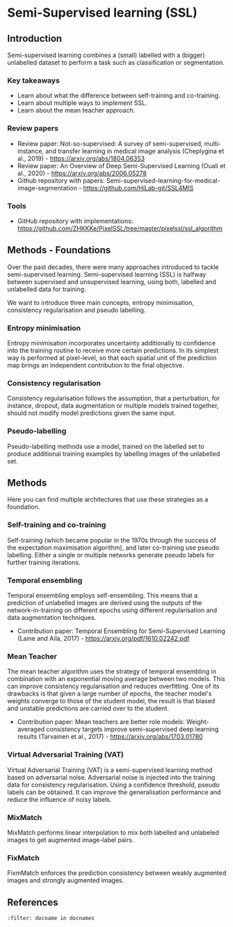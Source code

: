 # Semi-Supervised learning (SSL)

## Introduction

Semi-supervised learning combines a (small) labelled with a (bigger) unlabelled dataset to perform a task such as classification or segmentation.

### Key takeaways
* Learn about what the difference between self-training and co-training.
* Learn about multiple ways to implement SSL.
* Learn about the mean teacher approach.

### Review papers
* Review paper: Not-so-supervised: A survey of semi-supervised, multi-instance, and transfer learning in medical image analysis (Cheplygina et al., 2019) - https://arxiv.org/abs/1804.06353
* Review paper: An Overview of Deep Semi-Supervised Learning (Ouali et al., 2020) - https://arxiv.org/abs/2006.05278
* Github repository with papers: Semi-supervised-learning-for-medical-image-segmentation - https://github.com/HiLab-git/SSL4MIS

### Tools
* GitHub repository with implementations: https://github.com/ZHKKKe/PixelSSL/tree/master/pixelssl/ssl_algorithm



## Methods - Foundations

Over the past decades, there were many approaches introduced to tackle semi-supervised learning. Semi-supervised learning (SSL) is halfway between supervised and unsupervised learning, using both, labelled and unlabelled data for training.

We want to introduce three main concepts, entropy minimisation, consistency regularisation and pseudo labelling. 

### Entropy minimisation
Entropy minimisation incorporates uncertainty additionally to confidence into the training routine to receive more certain predictions. In its simplest way is performed at pixel-level, so that each spatial unit of the prediction map brings an independent contribution to the final objective. <!-- \citep{grandvalet2004semi} -->

### Consistency regularisation
Consistency regularisation follows the assumption, that a perturbation, for instance, dropout, data augmentation or multiple models trained together, should not modify model predictions given the same input. 

### Pseudo-labelling
Pseudo-labelling methods use a model, trained on the labelled set to produce additional training examples by labelling images of the unlabelled set.


## Methods
Here you can find multiple architectures that use these strategies as a foundation.

### Self-training and co-training
Self-training (which became popular in the 1970s through the success of the expectation maximisation algorithm), and later co-training use pseudo labelling. Either a single or multiple networks generate pseudo labels for further training iterations. <!-- \citep{blum1998cotraining} -->

### Temporal ensembling
Temporal ensembling employs self-ensembling. This means that a prediction of unlabelled images are derived using the outputs of the network-in-training on different epochs using different regularisation and data augmentation techniques. <!-- \citep{laine2016temporal} -->

* Contribution paper: Temporal Ensembling for Semi-Supervised Learning (Laine and Aila, 2017) - https://arxiv.org/pdf/1610.02242.pdf


### Mean Teacher
The mean teacher algorithm uses the strategy of temporal ensembling in combination with an exponential moving average between two models. This can improve consistency regularisation and reduces overfitting.
One of its drawbacks is that given a large number of epochs, the teacher model's weights converge to those of the student model, the result is that biased and unstable predictions are carried over to the student. <!-- \citep{tarvainen2017mean} -->
* Contribution paper: Mean teachers are better role models: Weight-averaged consistency targets improve semi-supervised deep learning results (Tarvainen et al., 2017) - https://arxiv.org/abs/1703.01780


### Virtual Adversarial Training (VAT)
Virtual Adversarial Training (VAT) is a semi-supervised learning method based on adversarial noise. Adversarial noise is injected into the training data for consistency regularisation. Using a confidence threshold, pseudo labels can be obtained. It can improve the generalisation performance and reduce the influence of noisy labels. <!-- \citep{miyato2018virtual} -->

### MixMatch
MixMatch performs linear interpolation to mix both labelled and unlabeled images to get augmented image-label pairs. <!-- \citep{berthelot2019mixmatch} -->

### FixMatch 
FixmMatch enforces the prediction consistency between weakly augmented images and strongly augmented images. <!-- \citep{sohn2020fixmatch} -->




## References
```{bibliography}
:filter: docname in docnames
```